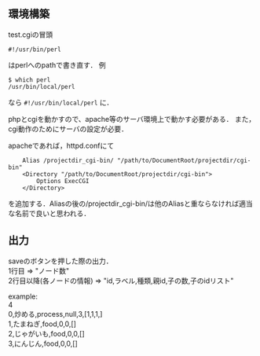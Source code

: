 
## 環境構築
test.cgiの冒頭

`#!/usr/bin/perl`

はperlへのpathで書き直す．
例

```
$ which perl
/usr/bin/local/perl
```

なら
`#!/usr/bin/local/perl`
に．

phpとcgiを動かすので、apache等のサーバ環境上で動かす必要がある．
また，cgi動作のためにサーバの設定が必要．

apacheであれば，httpd.confにて

```
    Alias /projectdir_cgi-bin/ "/path/to/DocumentRoot/projectdir/cgi-bin"
    <Directory "/path/to/DocumentRoot/projectdir/cgi-bin">
        Options ExecCGI
    </Directory>
```

を追加する．Aliasの後の/projectdir_cgi-bin/は他のAliasと重ならなければ適当な名前で良いと思われる．


## 出力
saveのボタンを押した際の出力．  
1行目 => "ノード数"  
2行目以降(各ノードの情報) => "id,ラベル,種類,親id,子の数,子のidリスト"  

example:  
4  
0,炒める,process,null,3,[1,1,1,]  
1,たまねぎ,food,0,0,[]  
2,じゃがいも,food,0,0,[]  
3,にんじん,food,0,0,[]  